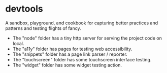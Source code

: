 # devtools
A sandbox, playground, and cookbook for capturing better practices and patterns and testing flights of fancy.


- The "node" folder has a tiny http server for serving the project code on local.
- The "a11y" folder has pages for testing web accessibility. 
- The "snippets" folder has a page link parser / reporter.
- The "touchscreen" folder has some touchscreen interface testing.
- The "widget" folder has some widget testing action.